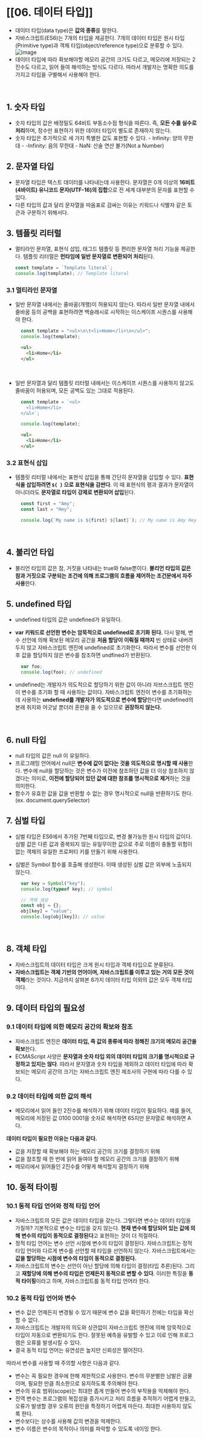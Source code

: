 # [[06. 데이터 타입]]

- 데이터 타입(data type)은 **값의 종류**를 말한다.
- 자바스크립트(ES6)는 7개의 타입을 제공한다. 7개의 데이터 타입은 원시 타입(Primitive type)과 객체 타입(object/reference type)으로 분류할 수 있다.
![image](https://github.com/hanryu1109/JS_Deepdive_book_study/assets/82071500/71d4d932-cec5-4fce-9f4b-53b7b63b3c5e)
- 데이터 타입에 따라 확보해야할 메모리 공간의 크기도 다르고, 메모리에 저장되는 2진수도 다르고, 읽어 들여 해석하는 방식도 다르다. 따라서 개발자는 명확한 의도를 가지고 타입을 구별해서 사용해야 한다.
<br>

## 1. 숫자 타입

- 숫자 타입의 값은 배정밀도 64비트 부동소수점 형식을 따른다. 즉, **모든 수를 실수로 처리**하며, 정수만 표현하기 위한 데이터 타입이 별도로 존재하지 않는다.
- 숫자 타입은 추가적으로 세 가지 특별한 값도 표현할 수 있다. - Infinity: 양의 무한대 - -Infinity: 음의 무한대 - NaN: 산술 연산 불가(Not a Number)
  <br/>

## 2. 문자열 타입

- 문자열 타입은 텍스트 데이터를 나타내는데 사용한다. 문자열은 0개 이상의 **16비트(4바이트) 유니코드 문자(UTF-16)의 집합**으로 전 세계 대부분의 문자를 표현할 수 있다.
- 다른 타입의 값과 달리 문자열을 따옴표로 감싸는 이유는 키워드나 식별자 같은 토큰과 구분하기 위해서다.
  <br/>

## 3. 템플릿 리터럴

- 멀티라인 문자열, 표현식 삽입, 태그드 템플릿 등 편리한 문자열 처리 기능을 제공한다. 템플릿 리터럴은 **런타임에 일반 문자열로 변환되어 처리**된다.
  ```js
  const template = `Template literal`;
  console.log(template); // Template literal
  ```

### 3.1 멀티라인 문자열

- 일반 문자열 내에서는 줄바꿈(개행)이 허용되지 않는다. 따라서 일반 문자열 내에서 줄바꿈 등의 공백을 표현하려면 백슬래시로 시작하는 이스케이프 시퀀스를 사용해야 한다.

  ```js
    const template = "<ul>\n\t<li>Home</li>\n</ul>";
    console.log(template);
  ```

  ```html
    <ul>
      <li>Home</li>
    </ul>
  ```
  <br/>

- 일반 문자열과 달리 템플릿 리터럴 내에서는 이스케이프 시퀀스를 사용하지 않고도 줄바꿈이 허용되며, 모든 공백도 있는 그대로 적용된다.
  ```js
    const template = `<ul>
      <li>Home</li>
    </ul>`;

    console.log(template);
  ```

  ```html
    <ul>
      <li>Home</li>
    </ul>
  ```

### 3.2 표현식 삽입

- 템플릿 리터럴 내에서는 표현식 삽입을 통해 간단히 문자열을 삽입할 수 있다. **표현식을 삽입하려면 `${ }` 으로 표현식을 감싼다**. 이 때 표현식의 평과 결과가 문자열이 아니더라도 **문자열로 타입이 강제로 변환되어 삽입**된다.

  ```js
    const first = "Amy";
    const last = "Hey";

    console.log(`My name is ${first} ${last}`); // My name is Amy Hey
  ```
  <br/>

## 4. 불리언 타입

- 불리언 타입의 값은 참, 거짓을 나타내는 true와 false뿐이다. **불리언 타입의 값은 참과 거짓으로 구분되는 조건에 의해 프로그램의 흐름을 제어하는 조건문에서 자주 사용**한다.
  <br/>

## 5. undefined 타입

- undefined 타입의 값은 undefined가 유일하다.
- **var 키워드로 선언한 변수는 암묵적으로 undefined로 초기화 된다.** 다시 말해, 변수 선언에 의해 확보된 메모리 공간을 **처음 할당이 이뤄질 때까지** 빈 상태로 내버려두지 않고 자바스크립트 엔진에 undefined로 초기화한다. 따라서 변수를 선언한 이후 값을 할당하지 않은 변수를 참조하면 undfined가 반환된다.

  ```js
    var foo;
    console.log(foo); // undefined
  ```

- undefined는 개발자가 의도적으로 할당하기 위한 값이 아니라 자브스크립트 엔진이 변수를 초기화 할 때 사용하는 값이다. 자바스크립트 엔진이 변수를 초기화하는 데 사용하는 **undefined를 개발자가 의도적으로 변수에 할당**한다면 undefined의 본래 취지와 어긋날 뿐더러 혼란을 줄 수 있으므로 **권장하지 않는다.**
<br/>

## 6. null 타입

- null 타입의 값은 null 이 유일하다.
- 프로그래밍 언어에서 null은 **변수에 값이 없다는 것을 의도적으로 명시할 때 사용**한다. 변수에 null을 할당하는 것은 변수가 이전에 참조하던 값을 더 이상 참조하지 않겠다는 의미로, **이전에 할당되어 있던 값에 대한 참조를 명시적으로 제거**하는 것을 의미한다.
- 함수가 유효한 값을 값을 반환할 수 없는 경우 명시적으로 null을 반환하기도 한다. (ex. document.querySelector)
  <br/>

## 7. 심벌 타입

- 심벌 타입은 ES6에서 추가된 7번째 타입으로, 변경 불가능한 원시 타입의 값이다. 심벌 값은 다른 값과 중복되지 않는 유일무이한 값으로 주로 이름이 충돌할 위험이 없는 객체의 유일한 프로퍼티 키를 만들기 위해 사용한다.
- 심벌은 Symbol 함수를 호출해 생성한다. 이때 생성된 심벌 값은 외부에 노출되지 않는다.

  ```js
    var key = Symbol("key");
    console.log(typeof key); // symbol

    // 객체 생성
    const obj = {};
    obj[key] = "value";
    console.log(obj[key]); // value
  ```
  <br/>

## 8. 객체 타입

- 자바스크립트의 데이터 타입은 크게 원시 타입과 객체 타입으로 분류된다.
- **자바스크립트는 객체 기반의 언어이며, 자바스크립트를 이루고 있는 거의 모든 것이 객체**라는 것이다. 지금까지 살펴본 6가지 데이터 타입 이외의 값은 모두 객체 타입이다.
  <br/>

## 9. 데이터 타입의 필요성

### 9.1 데이터 타입에 의한 메모리 공간의 확보와 참조

- 자바스크립트 엔진은 **데이터 타입, 즉 값의 종류에 따라 정해진 크기의 메모리 공간을 확보**한다.
- ECMAScript 사양은 **문자열과 숫자 타입 외의 데이터 타입의 크기를 명시적으로 규정하고 있지는 않다**. 따라서 문자열과 숫자 타입을 제외하고 데이터 타입에 따라 확보되는 메모리 공간의 크기는 자바스크립트 엔진 제조사의 구현에 따라 다를 수 있다.

### 9.2 데이터 타입에 의한 값의 해석

- 메모리에서 읽어 들인 2진수를 해석하기 위해 데이터 타입이 필요하다. 예를 들어, 메모리에 저장된 값 0100 0001을 숫자로 해석하면 65지만 문자열로 해석하면 A다.

**데이터 타입이 필요한 이유는 다음과 같다.**

- 값을 저장할 때 확보해야 하는 메모리 공간의 크기를 결정하기 위해
- 값을 참조할 때 한 번에 읽어 들여야 할 메모리 공간의 크기를 결정하기 위해
- 메모리에서 읽어들인 2진수를 어떻게 해석할지 결정하기 위해
  <br/>

## 10. 동적 타이핑

### 10.1 동적 타입 언어와 정적 타입 언어

- 자바스크립트의 모든 값은 데이터 타입을 갖는다. 그렇다면 변수는 데이터 타입을 가질까? 기본적으로 변수는 타입을 갖지 않는다. **현재 변수에 할당되어 있는 값에 의해 변수의 타입이 동적으로 결정된다**고 표현하는 것이 더 적절하다.
- 정적 타입 언어는 변수 선언 시점에 변수의 타입이 결정된다. 자바스크립트는 정적 타입 언어와 다르게 변수를 선언할 때 타입을 선언하지 않는다. 자바스크립트에서는 **값을 할당하는 시점에 변수의 타임이 동적으로 결정된다.**
- 자바스크립트의 변수는 선언이 아닌 할당에 의해 타입이 결정(타입 추론)된다. 그리고 **재할당에 의해 변수의 타입은 언제든지 동적으로 변할 수 있다**. 이러한 특징을 **동적 타이핑**이라고 하며, 자바스크립트를 동적 타입 언어라 한다.

### 10.2 동적 타입 언어와 변수

- 변수 값은 언제든지 변경될 수 있기 때문에 변수 값을 확인하기 전에는 타입을 확신할 수 없다.
- 자바스크립트는 개발자의 의도와 상관없이 자바스크립트 엔진에 의해 암묵적으로 타입이 자동으로 변환되기도 한다. 잘못된 예측을 유발할 수 있고 이로 인해 프로그램은 오류를 발생시킬 수 있다.
- 결국 동적 타입 언어는 유연성은 높지만 신뢰성은 떨어진다.

따라서 변수를 사용할 때 주의할 사항은 다음과 같다.

- 변수는 꼭 필요한 경우에 한해 제한적으로 사용한다. 변수의 무분별한 남발은 금물이며, 필요한 만큼 최소한으로 유지하도록 주의해야 한다.
- 변수의 유효 범위(scope)는 최대한 좁게 만들어 변수의 부작용을 억제해야 한다.
- 전역 변수는 프로그램의 복잡성을 증가시키고 처리 흐름을 추적하기 어렵게 만들고, 오류가 발생할 경우 오류의 원인을 특정하기 어렵게 마든다. 최대한 사용하지 않도록 한다.
- 변수보다는 상수를 사용해 값의 변경을 억제한다.
- 변수 이름은 변수의 목적이나 의미를 파악할 수 있도록 네이밍 한다.

